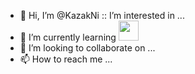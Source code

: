 - 👋 Hi, I’m @KazakNi
:: I’m interested in ...
- 🌱 I’m currently learning <img height="32" width="32" src="https://unpkg.com/simple-icons@v7/icons/#3776AB.svg" />
- 💞️ I’m looking to collaborate on ...
- 📫 How to reach me ...
